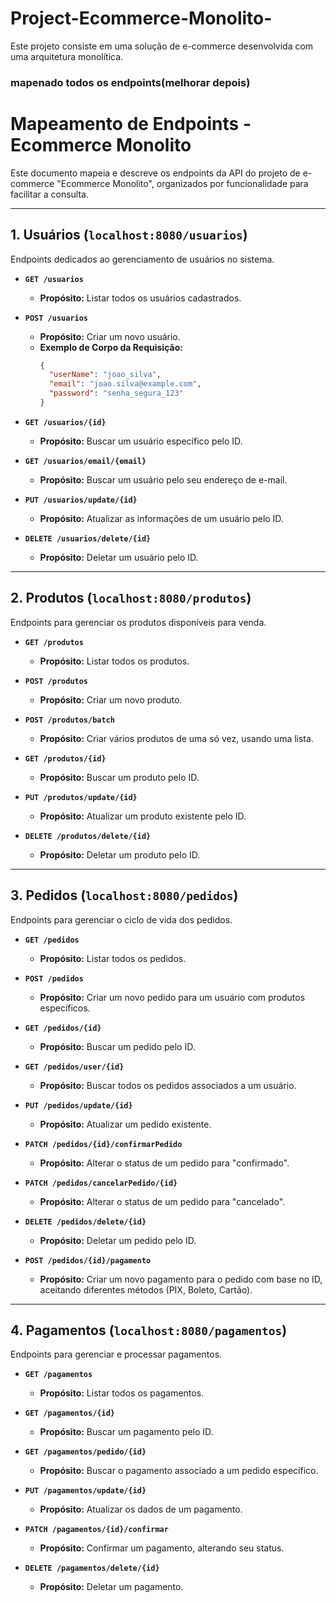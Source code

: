 # Project-Ecommerce-Monolito-
Este projeto consiste em uma solução de e-commerce desenvolvida com uma arquitetura monolítica.



### mapenado todos os endpoints(melhorar depois)
# Mapeamento de Endpoints - Ecommerce Monolito

Este documento mapeia e descreve os endpoints da API do projeto de e-commerce "Ecommerce Monolito", organizados por funcionalidade para facilitar a consulta.

---

## 1. Usuários (`localhost:8080/usuarios`)

Endpoints dedicados ao gerenciamento de usuários no sistema.

* **`GET /usuarios`**
    * **Propósito:** Listar todos os usuários cadastrados.

* **`POST /usuarios`**
    * **Propósito:** Criar um novo usuário.
    * **Exemplo de Corpo da Requisição:**
        ```json
        {
          "userName": "joao_silva",
          "email": "joao.silva@example.com",
          "password": "senha_segura_123"
        }
        ```

* **`GET /usuarios/{id}`**
    * **Propósito:** Buscar um usuário específico pelo ID.

* **`GET /usuarios/email/{email}`**
    * **Propósito:** Buscar um usuário pelo seu endereço de e-mail.

* **`PUT /usuarios/update/{id}`**
    * **Propósito:** Atualizar as informações de um usuário pelo ID.

* **`DELETE /usuarios/delete/{id}`**
    * **Propósito:** Deletar um usuário pelo ID.

---

## 2. Produtos (`localhost:8080/produtos`)

Endpoints para gerenciar os produtos disponíveis para venda.

* **`GET /produtos`**
    * **Propósito:** Listar todos os produtos.

* **`POST /produtos`**
    * **Propósito:** Criar um novo produto.

* **`POST /produtos/batch`**
    * **Propósito:** Criar vários produtos de uma só vez, usando uma lista.

* **`GET /produtos/{id}`**
    * **Propósito:** Buscar um produto pelo ID.

* **`PUT /produtos/update/{id}`**
    * **Propósito:** Atualizar um produto existente pelo ID.

* **`DELETE /produtos/delete/{id}`**
    * **Propósito:** Deletar um produto pelo ID.

---

## 3. Pedidos (`localhost:8080/pedidos`)

Endpoints para gerenciar o ciclo de vida dos pedidos.

* **`GET /pedidos`**
    * **Propósito:** Listar todos os pedidos.

* **`POST /pedidos`**
    * **Propósito:** Criar um novo pedido para um usuário com produtos específicos.

* **`GET /pedidos/{id}`**
    * **Propósito:** Buscar um pedido pelo ID.

* **`GET /pedidos/user/{id}`**
    * **Propósito:** Buscar todos os pedidos associados a um usuário.

* **`PUT /pedidos/update/{id}`**
    * **Propósito:** Atualizar um pedido existente.

* **`PATCH /pedidos/{id}/confirmarPedido`**
    * **Propósito:** Alterar o status de um pedido para "confirmado".

* **`PATCH /pedidos/cancelarPedido/{id}`**
    * **Propósito:** Alterar o status de um pedido para "cancelado".

* **`DELETE /pedidos/delete/{id}`**
    * **Propósito:** Deletar um pedido pelo ID.

* **`POST /pedidos/{id}/pagamento`**
  * **Propósito:** Criar um novo pagamento para o pedido com base no ID, aceitando diferentes métodos (PIX, Boleto, Cartão).
---

## 4. Pagamentos (`localhost:8080/pagamentos`)

Endpoints para gerenciar e processar pagamentos.

* **`GET /pagamentos`**
    * **Propósito:** Listar todos os pagamentos.

* **`GET /pagamentos/{id}`**
    * **Propósito:** Buscar um pagamento pelo ID.

* **`GET /pagamentos/pedido/{id}`**
    * **Propósito:** Buscar o pagamento associado a um pedido específico.

* **`PUT /pagamentos/update/{id}`**
    * **Propósito:** Atualizar os dados de um pagamento.

* **`PATCH /pagamentos/{id}/confirmar`**
    * **Propósito:** Confirmar um pagamento, alterando seu status.

* **`DELETE /pagamentos/delete/{id}`**
    * **Propósito:** Deletar um pagamento.